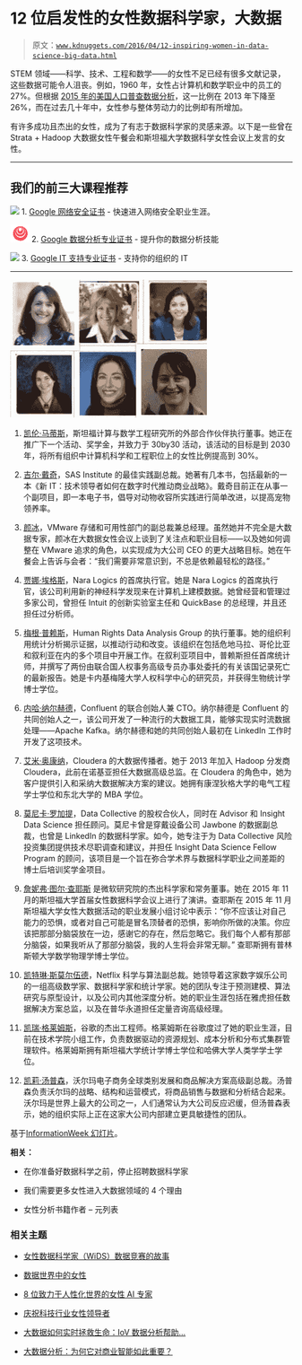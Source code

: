 # 12 位启发性的女性数据科学家，大数据

> 原文：[`www.kdnuggets.com/2016/04/12-inspiring-women-in-data-science-big-data.html`](https://www.kdnuggets.com/2016/04/12-inspiring-women-in-data-science-big-data.html)

STEM 领域——科学、技术、工程和数学——的女性不足已经有很多文献记录，这些数据可能令人沮丧。例如，1960 年，女性占计算机和数学职业中的员工的 27%。但根据 [2015 年的美国人口普查数据分析](http://www.aauw.org/research/solving-the-equation/)，这一比例在 2013 年下降至 26%，而在过去几十年中，女性参与整体劳动力的比例却有所增加。

有许多成功且杰出的女性，成为了有志于数据科学家的灵感来源。以下是一些曾在 Strata + Hadoop 大数据女性午餐会和斯坦福大学数据科学女性会议上发言的女性。

* * *

## 我们的前三大课程推荐

![](img/0244c01ba9267c002ef39d4907e0b8fb.png) 1\. [Google 网络安全证书](https://www.kdnuggets.com/google-cybersecurity) - 快速进入网络安全职业生涯。

![](img/e225c49c3c91745821c8c0368bf04711.png) 2\. [Google 数据分析专业证书](https://www.kdnuggets.com/google-data-analytics) - 提升你的数据分析技能

![](img/0244c01ba9267c002ef39d4907e0b8fb.png) 3\. [Google IT 支持专业证书](https://www.kdnuggets.com/google-itsupport) - 支持你的组织的 IT

* * *

![inspiring-women-in-data-science](img/eebd6b12351cd5288a0db244cb18fd0e.png)

1.  [凯伦·马蒂斯](https://icme.stanford.edu/people/karen-matthys)，斯坦福计算与数学工程研究所的外部合作伙伴执行董事。她正在推广下一个活动、奖学金，并致力于 30by30 活动，该活动的目标是到 2030 年，将所有组织中计算机科学和工程职位上的女性比例提高到 30%。

1.  [吉尔·戴奇](https://jilldyche.com/)，SAS Institute 的最佳实践副总裁。她著有几本书，包括最新的一本《新 IT：技术领导者如何在数字时代推动商业战略》。戴奇目前正在从事一个副项目，即一本电子书，倡导对动物收容所实践进行简单改进，以提高宠物领养率。

1.  [颜冰](https://www.linkedin.com/in/yanbingli)，VMware 存储和可用性部门的副总裁兼总经理。虽然她并不完全是大数据专家，颜冰在大数据女性会议上谈到了关注点和职业目标——以及她如何调整在 VMware 追求的角色，以实现成为大公司 CEO 的更大战略目标。她在午餐会上告诉与会者：“我们需要非常意识到，不总是依赖最轻松的路径。”

1.  [贾娜·埃格斯](https://twitter.com/jeggers)，Nara Logics 的首席执行官。她是 Nara Logics 的首席执行官，该公司利用新的神经科学发现来在计算机上建模数据。她曾经营和管理过多家公司，曾担任 Intuit 的创新实验室主任和 QuickBase 的总经理，并且还担任过分析师。

1.  [梅根·普赖斯](https://hrdag.org/people/megan-price-phd/)，Human Rights Data Analysis Group 的执行董事。她的组织利用统计分析揭示证据，以推动行动和改变。该组织在包括危地马拉、哥伦比亚和叙利亚在内的多个项目中开展工作。在叙利亚项目中，普赖斯担任首席统计师，并撰写了两份由联合国人权事务高级专员办事处委托的有关该国记录死亡的最新报告。她是卡内基梅隆大学人权科学中心的研究员，并获得生物统计学博士学位。

1.  [内哈·纳尔赫德](https://twitter.com/nehanarkhede)，Confluent 的联合创始人兼 CTO。纳尔赫德是 Confluent 的共同创始人之一，该公司开发了一种流行的大数据工具，能够实现实时流数据处理——Apache Kafka。纳尔赫德和她的共同创始人最初在 LinkedIn 工作时开发了这项技术。

1.  [艾米·奥康纳](https://twitter.com/ImAmyO)，Cloudera 的大数据传播者。她于 2013 年加入 Hadoop 分发商 Cloudera，此前在诺基亚担任大数据高级总监。在 Cloudera 的角色中，她为客户提供引入和采纳大数据解决方案的建议。她拥有康涅狄格大学的电气工程学士学位和东北大学的 MBA 学位。

1.  [莫尼卡·罗加提](https://twitter.com/mrogati)，Data Collective 的股权合伙人，同时在 Advisor 和 Insight Data Science 担任顾问。莫尼卡曾是穿戴设备公司 Jawbone 的数据副总裁，也曾是 LinkedIn 的数据科学家。如今，她专注于为 Data Collective 风险投资集团提供技术尽职调查和建议，并担任 Insight Data Science Fellow Program 的顾问，该项目是一个旨在弥合学术界与数据科学职业之间差距的博士后培训奖学金项目。

1.  [詹妮弗·图尔·查耶斯](https://www.linkedin.com/in/jennifer-chayes-6328145) 是微软研究院的杰出科学家和常务董事。她在 2015 年 11 月的斯坦福大学首届女性数据科学会议上进行了演讲。查耶斯在 2015 年 11 月斯坦福大学女性大数据活动的职业发展小组讨论中表示：“你不应该让对自己能力的恐惧，或者对自己可能是冒名顶替者的恐惧，影响你所做的决策。你应该把那部分脑袋放在一边，感谢它的存在，然后忽略它。我们每个人都有那部分脑袋，如果我听从了那部分脑袋，我的人生将会非常无聊。” 查耶斯拥有普林斯顿大学数学物理学博士学位。

1.  [凯特琳·斯莫尔伍德](https://www.linkedin.com/in/caitlinsmallwood)，Netflix 科学与算法副总裁。她领导着这家数字娱乐公司的一组高级数学家、数据科学家和统计学家。她的团队专注于预测建模、算法研究与原型设计，以及公司内其他深度分析。她的职业生涯包括在雅虎担任数据解决方案总监，以及在普华永道担任定量咨询高级经理。

1.  [凯瑞·格莱姆斯](https://www.linkedin.com/in/carrie-grimes-4b61138)，谷歌的杰出工程师。格莱姆斯在谷歌度过了她的职业生涯，目前在技术学院小组工作，负责数据驱动的资源规划、成本分析和分布式集群管理软件。格莱姆斯拥有斯坦福大学统计学博士学位和哈佛大学人类学学士学位。

1.  [凯莉·汤普森](https://www.linkedin.com/in/kelly-thompson-9836204)，沃尔玛电子商务全球类别发展和商品解决方案高级副总裁。汤普森负责沃尔玛的战略、结构和运营模式，将商品销售与数据和分析结合起来。沃尔玛是世界上最大的公司之一，人们通常认为大公司反应迟缓，但汤普森表示，她的组织实际上正在这家大公司内部建立更具敏捷性的团队。

基于[InformationWeek 幻灯片](http://www.informationweek.com/big-data/big-data-analytics/12-inspiring-women-in-data-science-big-data--/d/d-id/1325032)。

**相关：**

+   在你准备好数据科学之前，停止招聘数据科学家

+   我们需要更多女性进入大数据领域的 4 个理由

+   女性分析书籍作者 – 元列表

### 相关主题

+   [女性数据科学家（WiDS）数据竞赛的故事](https://www.kdnuggets.com/2022/01/story-women-data-science-wids-datathon.html)

+   [数据世界中的女性](https://www.kdnuggets.com/2022/03/women-world-data.html)

+   [8 位致力于人性化世界的女性 AI 专家](https://www.kdnuggets.com/2021/03/8-women-ai-striving-humanize-world.html)

+   [庆祝科技行业女性领导者](https://www.kdnuggets.com/2022/07/celebrating-women-leadership-roles-tech-industry.html)

+   [大数据如何实时拯救生命：IoV 数据分析帮助…](https://www.kdnuggets.com/how-big-data-is-saving-lives-in-real-time-iov-data-analytics-helps-prevent-accidents)

+   [大数据分析：为何它对商业智能如此重要？](https://www.kdnuggets.com/2023/06/big-data-analytics-crucial-business-intelligence.html)

